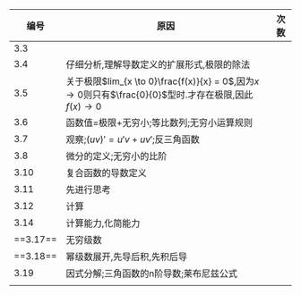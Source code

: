 编号 | 原因 | 次数
---|---|---
3.3||
3.4|仔细分析,理解导数定义的扩展形式,极限的除法|
3.5|关于极限$lim_{x \to 0}\frac{f(x)}{x} = 0$,因为$x \to 0$则只有$\frac{0}{0}$型时.才存在极限,因此$f(x) \to 0$|
3.6|函数值=极限+无穷小;等比数列;无穷小运算规则|
3.7|观察;${(uv)'} = u'v + uv'$;反三角函数|
3.8|微分的定义;无穷小的比阶|
3.10|复合函数的导数定义|
3.11|先进行思考|
3.12|计算|
3.14|计算能力,化简能力|
==3.17==|无穷级数|
==3.18==|幂级数展开,先导后积,先积后导|
3.19|因式分解;三角函数的n阶导数;莱布尼兹公式|
||

